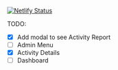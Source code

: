 [![Netlify Status](https://api.netlify.com/api/v1/badges/66e0d8be-e780-43ff-bbe2-1b52fbf06689/deploy-status)](https://app.netlify.com/sites/ecoly-2023/deploys)

TODO:

-  [x] Add modal to see Activity Report
-  [ ] Admin Menu
-  [x] Activity Details
-  [ ] Dashboard
